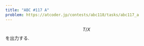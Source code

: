 ```yaml
---
title: "ABC #117 A"
problem: https://atcoder.jp/contests/abc118/tasks/abc117_a
---
```

$$ T/X $$ を出力する.
